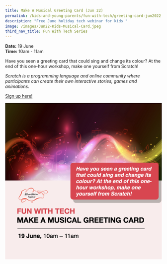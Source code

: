 ```yaml
---
title: Make A Musical Greeting Card (Jun 22)
permalink: /kids-and-young-parents/fun-with-tech/greeting-card-jun2022
description: "Free June holiday tech webinar for kids "
image: /images/Jun22-Kids-Musical-Card.jpeg
third_nav_title: Fun With Tech Series
---
```


**Date:** 19 June
<br> **Time:** 10am - 11am

Have you seen a greeting card that could sing and change its colour? At the end of this one-hour workshop, make one yourself from Scratch!  

*Scratch is a programming language and online community where participants can create their own interactive stories, games and animations.*

[Sign up here!](https://go.gov.sg/kids-musicalgreetingcard-june2022)

![Free June holiday tech webinar for kids](/images/Jun22-Kids-Musical-Card.jpeg)